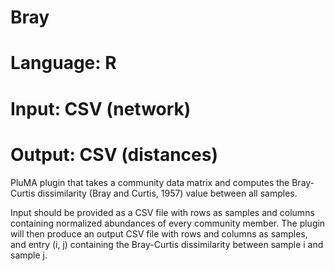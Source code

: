 # Bray
# Language: R
# Input: CSV (network)
# Output: CSV (distances)

PluMA plugin that takes a community data matrix and computes the Bray-Curtis dissimilarity (Bray and Curtis, 1957) value between all samples.

Input should be provided as a CSV file with rows as samples and columns containing normalized abundances of every community member.
The plugin will then produce an output CSV file with rows and columns as samples, and entry (i, j) containing the Bray-Curtis dissimilarity
between sample i and sample j.
